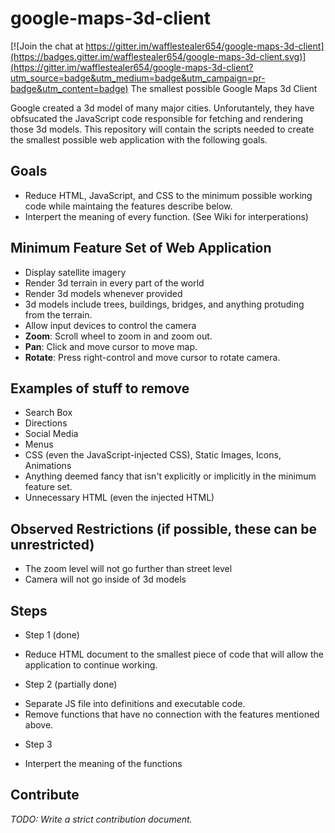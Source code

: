# google-maps-3d-client

[![Join the chat at https://gitter.im/wafflestealer654/google-maps-3d-client](https://badges.gitter.im/wafflestealer654/google-maps-3d-client.svg)](https://gitter.im/wafflestealer654/google-maps-3d-client?utm_source=badge&utm_medium=badge&utm_campaign=pr-badge&utm_content=badge)
The smallest possible Google Maps 3d Client

Google created a 3d model of many major cities. Unforutantely, they have obfsucated the JavaScript code responsible for fetching and rendering those 3d models. This repository will contain the scripts needed to create the smallest possible web application with the following goals.

## Goals
 * Reduce HTML, JavaScript, and CSS to the minimum possible working code while maintaing the features describe below.
 * Interpert the meaning of every function. (See Wiki for interperations)

## Minimum Feature Set of Web Application
 * Display satellite imagery
 * Render 3d terrain in every part of the world
 * Render 3d models whenever provided
  * 3d models include trees, buildings, bridges, and anything protuding from the terrain.
 * Allow input devices to control the camera
  * **Zoom**: Scroll wheel to zoom in and zoom out.
  * **Pan**: Click and move cursor to move map.
  * **Rotate**: Press right-control and move cursor to rotate camera.

## Examples of stuff to remove
 * Search Box
 * Directions
 * Social Media
 * Menus
 * CSS (even the JavaScript-injected CSS), Static Images, Icons, Animations
 * Anything deemed fancy that isn't explicitly or implicitly in the minimum feature set.
 * Unnecessary HTML (even the injected HTML)

## Observed Restrictions (if possible, these can be unrestricted)
 * The zoom level will not go further than street level
 * Camera will not go inside of 3d models

## Steps
 * Step 1 (done)
  - Reduce HTML document to the smallest piece of code that will allow the application to continue working.
 * Step 2 (partially done)
  - Separate JS file into definitions and executable code.
  - Remove functions that have no connection with the features mentioned above.
 * Step 3
  - Interpert the meaning of the functions

## Contribute
*TODO: Write a strict contribution document.*

